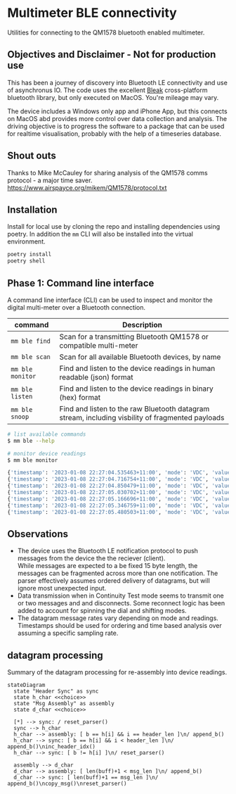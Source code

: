 # Multimeter BLE connectivity
Utilities for connecting to the QM1578 bluetooth enabled multimeter.

## Objectives and Disclaimer - Not for production use
This has been a journey of discovery into Bluetooth LE connectivity and use of asynchronus IO.
The code uses the excellent [Bleak](https://bleak.readthedocs.io/en/latest/) cross-platform bluetooth 
library, but only executed on MacOS.  You're mileage may vary.

The device includes a Windows only app and iPhone App, but this connects on MacOS abd provides more control over
data collection and analysis.
The driving objective is to progress the software to a package that can be used for realtime visualisation, probably
with the help of a timeseries database.

## Shout outs
Thanks to Mike McCauley for sharing analysis of the QM1578 comms protocol - a major time saver.
https://www.airspayce.org/mikem/QM1578/protocol.txt 

## Installation
Install for local use by cloning the repo and installing dependencies using poetry.
In addition the `mm` CLI will also be installed into the virtual environment.
```bash
poetry install
poetry shell
```

## Phase 1: Command line interface
A command line interface (CLI) can be used to inspect and monitor the digital multi-meter over a Bluetooth connection.

| command | Description |
| ------- | ----------- |
| `mm ble find` | Scan for a transmitting Bluetooth QM1578 or compatible multi-meter |
| `mm ble scan` | Scan for all available Bluetooth devices, by name |
| `mm ble monitor` | Find and listen to the device readings in human readable (json) format |
| `mm ble listen` | Find and listen to the device readings in binary (hex) format |
| `mm ble snoop` | Find and listen to the raw Bluetooth datagram stream, including visbility of fragmented payloads |

```bash
# list available commands
$ mm ble --help

# monitor device readings
$ mm ble monitor

{'timestamp': '2023-01-08 22:27:04.535463+11:00', 'mode': 'VDC', 'value': '12.18', 'units': 'V'}
{'timestamp': '2023-01-08 22:27:04.716754+11:00', 'mode': 'VDC', 'value': '12.18', 'units': 'V'}
{'timestamp': '2023-01-08 22:27:04.850479+11:00', 'mode': 'VDC', 'value': '12.18', 'units': 'V'}
{'timestamp': '2023-01-08 22:27:05.030702+11:00', 'mode': 'VDC', 'value': '12.18', 'units': 'V'}
{'timestamp': '2023-01-08 22:27:05.166696+11:00', 'mode': 'VDC', 'value': '12.18', 'units': 'V'}
{'timestamp': '2023-01-08 22:27:05.346759+11:00', 'mode': 'VDC', 'value': '12.18', 'units': 'V'}
{'timestamp': '2023-01-08 22:27:05.480503+11:00', 'mode': 'VDC', 'value': '12.17', 'units': 'V'}
```

## Observations
* The device uses the Bluetooth LE notification protocol to push messages from the device the the reciever (client).  
While messages are expected to a be fixed 15 byte length, the messages can be fragmented across more than one notification.  The parser effectively assumes ordered delivery of datagrams, but will ignore most unexpected input.
* Data transmission when in Continuity Test mode seems to transmit one or two messages and and disconnects.  Some 
reconnect logic has been added to account for spinning the dial and shifting modes.
* The datagram message rates vary depending on mode and readings.  Timestamps should be used for ordering and 
time based analysis over assuming a specific sampling rate.

## datagram processing
Summary of the datagram processing for re-assembly into device readings.

```mermaid
stateDiagram
  state "Header Sync" as sync
  state h_char <<choice>>
  state "Msg Assembly" as assembly
  state d_char <<choice>>

  [*] --> sync: / reset_parser()
  sync --> h_char
  h_char --> assembly: [ b == h[i] && i == header_len ]\n/ append_b()
  h_char --> sync: [ b == h[i] && i < header_len ]\n/ append_b()\ninc_header_idx()
  h_char --> sync: [ b != h[i] ]\n/ reset_parser()

  assembly --> d_char
  d_char --> assembly: [ len(buff)+1 < msg_len ]\n/ append_b()
  d_char --> sync: [ len(buff)+1 == msg_len ]\n/ append_b()\ncopy_msg()\nreset_parser()
  
```